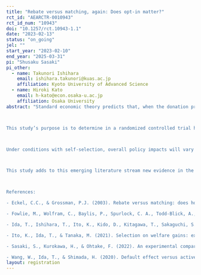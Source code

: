 ```yaml
---
title: "Rebate versus matching, again: Does opt-in matter?"
rct_id: "AEARCTR-0010943"
rct_id_num: "10943"
doi: "10.1257/rct.10943-1.1"
date: "2023-02-13"
status: "on_going"
jel: ""
start_year: "2023-02-10"
end_year: "2025-03-31"
pi: "Shusaku Sasaki"
pi_other:
  - name: Takunori Ishihara
    email: ishihara.takunori@kuas.ac.jp
    affiliation: Kyoto University of Advanced Science
  - name: Hiroki Kato
    email: h-kato@econ.osaka-u.ac.jp
    affiliation: Osaka University
abstract: "Standard economic theory predicts that, when the donation price and all other factors are equal, there should be no difference in individuals’ donation behavior under matching and rebate schemes. For example, a 1:1 matching is equivalent to a 50% rebate. In the former scheme, when one chooses to donate 5000 JPY to a charity, the same amount will be added to this donation, thus making the total amount donated to the charity 10,000 JPY. In the latter scheme, when one chooses to donate 10,000 JPY to a charity, half of the amount will be refunded, making the actual donation expenditure 5000 JPY. Similarly, a 2:1 matching is equivalent to a 33% rebate, and a 4:1 matching is equivalent to a 20% rebate. However, Eckel and Grossman (2003) experimentally reveal that donation rates and average donation expenditures for matching are higher than for rebate. Sasaki, Kurokawa, and Ohtake (2021) use a Japanese nationwide sample and report the findings consistent with Eckel and Grossman (2003).

This study’s purpose is to determine in a randomized controlled trial how treatment effects of matching and rebate change when people can self-select whether to use such schemes or not. Most traditional policy research using randomized controlled trials has measured the causal effects of mandatory policy assignment. However, implementing a policy intervention in a mandatory manner is rare in the real world. This is because mandatory implementation requires a system that enables a policy to be applied to all individuals involved and monitors their adherence to it. Also, a policy must be made mandatory by law, and implementation costs tend to be extremely high. In practice, policies are often applied to only those who choose to accept them, in particular by employing an opt-in scheme, where a policy is not applied by default, but rather only upon request.

Under conditions with self-selection, overall policy impacts will vary depending on the heterogeneous effects across individuals and which individuals self-select to receive the policy. For example, if a policy is widely accepted by people for whom a large (or significant) positive policy effect appears, the overall policy impact will become larger than if the policy intervention was mandated, and thus the policy function more efficiently due to self-selection. Conversely, if those who are likely to experience small or negative effects choose to receive a policy intervention, the overall policy impact will become relatively small, and self-selection will prevent it from functioning efficiently. To accurately understand the real-world implications of policy interventions, it is essential to ascertain the influence of self-selection on policy efficiency. Recent field experimental studies have begun to measure policy intervention effects after considering self-selection, particularly in electricity markets (Wang et al. 2020; Fowlie et al. 2021; Ito et al. 2021; Ida et al. 2022).

This study adds to this emerging literature stream new evidence in the context of charitable giving by measuring the treatment effects of matching and rebate, while considering self-selection.

References:
- Eckel, C.C., & Grossman, P.J. (2003). Rebate versus matching: does how we subsidize charitable contributions matter?. Journal of Public Economics, 87(3-4), 681-701.
- Fowlie, M., Wolfram, C., Baylis, P., Spurlock, C. A., Todd-Blick, A., & Cappers, P. (2021). Default effects and follow-on behaviour: evidence from an electricity pricing program. The Review of Economic Studies, 88(6), 2886–2934.
- Ida, T., Ishihara, T., Ito, K., Kido, D., Kitagawa, T., Sakaguchi, S., & Sasaki, S. (2022). Choosing who chooses: selection-driven targeting in energy rebate programs. National Bureau of Economic Research. (No. w30469). 
- Ito, K., Ida, T., & Tanaka, M. (2021). Selection on welfare gains: experimental evidence from electricity plan choice. National Bureau of Economic Research. (No. w28413).
- Sasaki, S., Kurokawa, H., & Ohtake, F. (2022). An experimental comparison of rebate and matching in charitable giving: The case of Japan. The Japanese Economic Review, 73(1), 147-177.
- Wang, W., Ida, T., & Shimada, H. (2020). Default effect versus active decision: evidence from a field experiment in Los Alamos. European Economic Review, 128, 103498."
layout: registration
---
```


